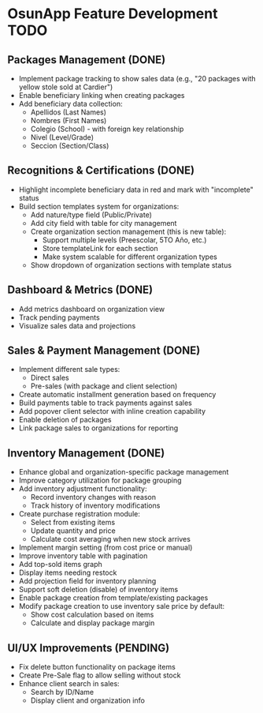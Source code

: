 # OsunApp Feature Development TODO

## Packages Management (DONE)
- Implement package tracking to show sales data (e.g., "20 packages with yellow stole sold at Cardier")
- Enable beneficiary linking when creating packages
- Add beneficiary data collection:
  - Apellidos (Last Names)
  - Nombres (First Names)
  - Colegio (School) - with foreign key relationship
  - Nivel (Level/Grade)
  - Seccion (Section/Class)

## Recognitions & Certifications (DONE)
- Highlight incomplete beneficiary data in red and mark with "incomplete" status
- Build section templates system for organizations:
  - Add nature/type field (Public/Private)
  - Add city field with table for city management
  - Create organization section management (this is new table):
    - Support multiple levels (Preescolar, 5TO Año, etc.)
    - Store templateLink for each section
    - Make system scalable for different organization types
  - Show dropdown of organization sections with template status

## Dashboard & Metrics (DONE)
- Add metrics dashboard on organization view
- Track pending payments
- Visualize sales data and projections

## Sales & Payment Management (DONE)
- Implement different sale types:
  - Direct sales
  - Pre-sales (with package and client selection)
- Create automatic installment generation based on frequency
- Build payments table to track payments against sales
- Add popover client selector with inline creation capability
- Enable deletion of packages
- Link package sales to organizations for reporting

## Inventory Management (DONE)
- Enhance global and organization-specific package management
- Improve category utilization for package grouping
- Add inventory adjustment functionality:
  - Record inventory changes with reason
  - Track history of inventory modifications
- Create purchase registration module:
  - Select from existing items
  - Update quantity and price
  - Calculate cost averaging when new stock arrives
- Implement margin setting (from cost price or manual)
- Improve inventory table with pagination
- Add top-sold items graph
- Display items needing restock
- Add projection field for inventory planning
- Support soft deletion (disable) of inventory items
- Enable package creation from template/existing packages
- Modify package creation to use inventory sale price by default:
  - Show cost calculation based on items
  - Calculate and display package margin

## UI/UX Improvements (PENDING)
- Fix delete button functionality on package items
- Create Pre-Sale flag to allow selling without stock
- Enhance client search in sales:
  - Search by ID/Name
  - Display client and organization info
